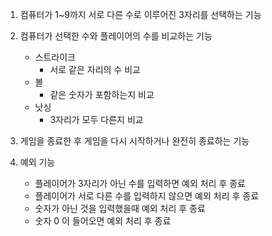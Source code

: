1. 컴퓨터가 1~9까지 서로 다른 수로 이루어진 3자리를 선택하는 기능
2. 컴퓨터가 선택한 수와 플레이어의 수를 비교하는 기능
    - 스트라이크
      - 서로 같은 자리의 수 비교
    - 볼
      - 같은 숫자가 포함하는지 비교
    - 낫싱
      - 3자리가 모두 다른지 비교
      
3. 게임을 종료한 후 게임을 다시 시작하거나 완전히 종료하는 기능 
4. 예외 기능
    - 플레이어가 3자리가 아닌 수를 입력하면 예외 처리 후 종료
    - 플레이어가 서로 다른 수를 입력하지 않으면 예외 처리 후 종료
    - 숫자가 아닌 것을 입력했을때 예외 처리 후 종료
    - 숫자 0 이 들어오면 예외 처리 후 종료
    
